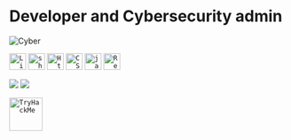 
<h1>Developer and Cybersecurity admin </h1>
 
 
 <img alt="Cyber" src="https://www.tccd.edu/magazine/assets/images/volume-06/issue-02/cybersecurity/growing-need-header.jpg">

 
 <code><img height="30" alt="Linux" width="30" src="https://cdn.jsdelivr.net/gh/devicons/devicon/icons/linux/linux-original.svg"></code>
 <code><img height="30" alt="shell" width="30" src="https://bashlogo.com/img/logo/svg/monochrome_dark.svg"></code>
 <code><img height="30" alt="Html" width="30" src="https://cdn.jsdelivr.net/gh/devicons/devicon/icons/html5/html5-original-wordmark.svg"></code>
  <code><img height="30" alt="CSS" width="30" src="https://cdn.jsdelivr.net/gh/devicons/devicon/icons/css3/css3-original-wordmark.svg"></code>
 <code><img height="30" alt="javascript" width="30" src="https://cdn.jsdelivr.net/gh/devicons/devicon/icons/javascript/javascript-original.svg"></code>
 <code><img height="30" alt="React" width="30" src="https://cdn.jsdelivr.net/gh/devicons/devicon/icons/react/react-original-wordmark.svg"></code>

<div>
  <a href="https://www.instagram.com/luizguilhermedealmeida/" target="_blank"><img src="https://img.shields.io/badge/-Instagram-%23E4405F?style=for-the-badge&logo=instagram&logoColor=white" target="_blank"></a>
  <a href="https://www.linkedin.com/in/luiz-guilherme-almeida-0b746776/" target="_blank"><img src="https://img.shields.io/badge/-LinkedIn-%230077B5?style=for-the-badge&logo=linkedin&logoColor=white" target="_blank"></a> 

 <code><img height="60" src="https://tryhackme-badges.s3.amazonaws.com/AzKaBaN.png" alt="TryHackMe"></code>
</div>

  

